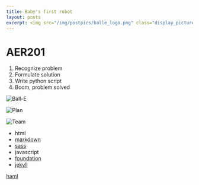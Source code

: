 ```yaml
---
title: Baby's first robot
layout: posts
excerpt: <img src="/img/postpics/balle_logo.png" class="display_picture"/>
---
```


# AER201


1. Recognize problem
2. Formulate solution
3. Write python script
4. Boom, problem solved

![Ball-E]({{site.url}}/img/postpics/balle.jpg)

![Plan]({{site.url}}/img/postpics/choose_ball.jpg)

![Team]({{site.url}}/img/postpics/team_photo.jpg)

* html
* [markdown](https://daringfireball.net/projects/markdown/)
* [sass](http://sass-lang.com/)
* javascript
* [foundation](http://foundation.zurb.com/)
* [jekyll](http://jekyllrb.com/)

[haml](http://haml.info/) 

